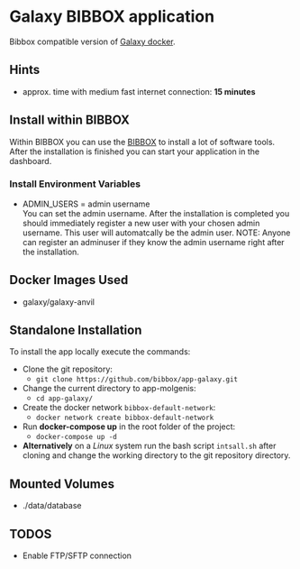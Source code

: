 # Galaxy BIBBOX application

Bibbox compatible version of [Galaxy docker](https://github.com/anvilproject/galaxy).

## Hints
* approx. time with medium fast internet connection: **15 minutes**

## Install within BIBBOX

Within BIBBOX you can use the [BIBBOX](https://bibbox.readthedocs.io/en/latest/ "BIBBOX") to install a lot of software tools. After the installation is finished you can start your application in the dashboard.

### Install Environment Variables

 * ADMIN_USERS = admin username\
You can set the admin username. After the installation is completed you should immediately register a new user with your chosen admin username. This user will automatcally be the admin user. NOTE: Anyone can register an adminuser if they know the admin username right after the installation. 

## Docker Images Used
 * galaxy/galaxy-anvil

## Standalone Installation

To install the app locally execute the commands:
* Clone the git repository: 
  * `git clone https://github.com/bibbox/app-galaxy.git`
* Change the current directory to app-molgenis: 
  * `cd app-galaxy/` 
* Create the docker network `bibbox-default-network`: 
  * `docker network create bibbox-default-network`
* Run **docker-compose up** in the root folder of the project: 
  * `docker-compose up -d`
* **Alternatively** on a *Linux* system run the bash script `intsall.sh` after cloning and change the working directory to the git repository directory.
 


## Mounted Volumes
 * ./data/database

## TODOS
 * Enable FTP/SFTP connection

